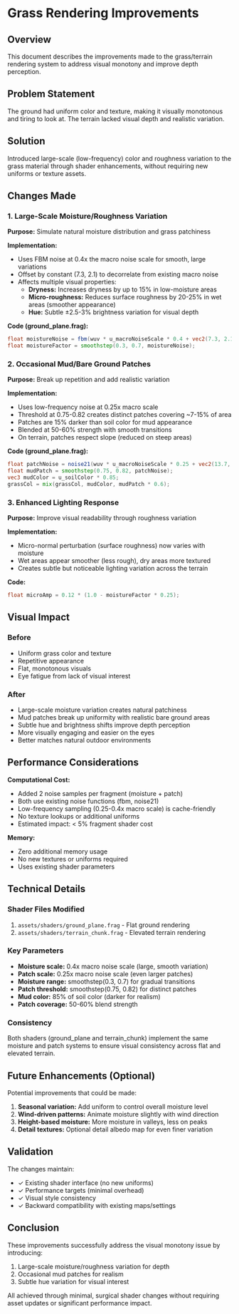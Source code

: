 # Grass Rendering Improvements

## Overview
This document describes the improvements made to the grass/terrain rendering system to address visual monotony and improve depth perception.

## Problem Statement
The ground had uniform color and texture, making it visually monotonous and tiring to look at. The terrain lacked visual depth and realistic variation.

## Solution
Introduced large-scale (low-frequency) color and roughness variation to the grass material through shader enhancements, without requiring new uniforms or texture assets.

## Changes Made

### 1. Large-Scale Moisture/Roughness Variation
**Purpose:** Simulate natural moisture distribution and grass patchiness

**Implementation:**
- Uses FBM noise at 0.4x the macro noise scale for smooth, large variations
- Offset by constant (7.3, 2.1) to decorrelate from existing macro noise
- Affects multiple visual properties:
  - **Dryness:** Increases dryness by up to 15% in low-moisture areas
  - **Micro-roughness:** Reduces surface roughness by 20-25% in wet areas (smoother appearance)
  - **Hue:** Subtle ±2.5-3% brightness variation for visual depth

**Code (ground_plane.frag):**
```glsl
float moistureNoise = fbm(wuv * u_macroNoiseScale * 0.4 + vec2(7.3, 2.1));
float moistureFactor = smoothstep(0.3, 0.7, moistureNoise);
```

### 2. Occasional Mud/Bare Ground Patches
**Purpose:** Break up repetition and add realistic variation

**Implementation:**
- Uses low-frequency noise at 0.25x macro scale
- Threshold at 0.75-0.82 creates distinct patches covering ~7-15% of area
- Patches are 15% darker than soil color for mud appearance
- Blended at 50-60% strength with smooth transitions
- On terrain, patches respect slope (reduced on steep areas)

**Code (ground_plane.frag):**
```glsl
float patchNoise = noise21(wuv * u_macroNoiseScale * 0.25 + vec2(13.7, 5.3));
float mudPatch = smoothstep(0.75, 0.82, patchNoise);
vec3 mudColor = u_soilColor * 0.85;
grassCol = mix(grassCol, mudColor, mudPatch * 0.6);
```

### 3. Enhanced Lighting Response
**Purpose:** Improve visual readability through roughness variation

**Implementation:**
- Micro-normal perturbation (surface roughness) now varies with moisture
- Wet areas appear smoother (less rough), dry areas more textured
- Creates subtle but noticeable lighting variation across the terrain

**Code:**
```glsl
float microAmp = 0.12 * (1.0 - moistureFactor * 0.25);
```

## Visual Impact

### Before
- Uniform grass color and texture
- Repetitive appearance
- Flat, monotonous visuals
- Eye fatigue from lack of visual interest

### After
- Large-scale moisture variation creates natural patchiness
- Mud patches break up uniformity with realistic bare ground areas
- Subtle hue and brightness shifts improve depth perception
- More visually engaging and easier on the eyes
- Better matches natural outdoor environments

## Performance Considerations

**Computational Cost:**
- Added 2 noise samples per fragment (moisture + patch)
- Both use existing noise functions (fbm, noise21)
- Low-frequency sampling (0.25-0.4x macro scale) is cache-friendly
- No texture lookups or additional uniforms
- Estimated impact: < 5% fragment shader cost

**Memory:**
- Zero additional memory usage
- No new textures or uniforms required
- Uses existing shader parameters

## Technical Details

### Shader Files Modified
1. `assets/shaders/ground_plane.frag` - Flat ground rendering
2. `assets/shaders/terrain_chunk.frag` - Elevated terrain rendering

### Key Parameters
- **Moisture scale:** 0.4x macro noise scale (large, smooth variation)
- **Patch scale:** 0.25x macro noise scale (even larger patches)
- **Moisture range:** smoothstep(0.3, 0.7) for gradual transitions
- **Patch threshold:** smoothstep(0.75, 0.82) for distinct patches
- **Mud color:** 85% of soil color (darker for realism)
- **Patch coverage:** 50-60% blend strength

### Consistency
Both shaders (ground_plane and terrain_chunk) implement the same moisture and patch systems to ensure visual consistency across flat and elevated terrain.

## Future Enhancements (Optional)

Potential improvements that could be made:
1. **Seasonal variation:** Add uniform to control overall moisture level
2. **Wind-driven patterns:** Animate moisture slightly with wind direction
3. **Height-based moisture:** More moisture in valleys, less on peaks
4. **Detail textures:** Optional detail albedo map for even finer variation

## Validation

The changes maintain:
- ✓ Existing shader interface (no new uniforms)
- ✓ Performance targets (minimal overhead)
- ✓ Visual style consistency
- ✓ Backward compatibility with existing maps/settings

## Conclusion

These improvements successfully address the visual monotony issue by introducing:
1. Large-scale moisture/roughness variation for depth
2. Occasional mud patches for realism
3. Subtle hue variation for visual interest

All achieved through minimal, surgical shader changes without requiring asset updates or significant performance impact.
